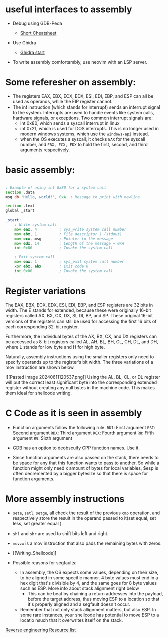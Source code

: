 # useful interfaces to assembly
- Debug using GDB-Peda
    - [Short Cheatsheet](https://github.com/nnamon/linux-exploitation-course/blob/master/lessons/3_intro_to_tools/lessonplan.md)

- Use Ghidra
    - [Ghidra start](https://guyinatuxedo.github.io/02-intro_tooling/ghidra/index.html) 
- To write assembly comfortambly, use neovim with an LSP server.


# Some referesher on assembly: 
 - The registers EAX, EBX, ECX, EDX, ESI, EDI, EBP, and ESP can all be used as operands, while the EIP register cannot.
- The int instruction (which stands for interrupt) sends an interrupt signal to the system. Interrupts are used to handle events like system calls, hardware signals, or exceptions. Two common interrupt signals are:
    - int 0x80, which sends a syscall interrupt in linux
    - int 0x21, which is used for DOS interrupts. This is no longer used in modern windows systems, which use the `windows-api` instead.
    - when the OS executes a syscall, it checks `EAX` for the syscall number, and `EBX, ECX, EDX` to hold the first, second, and third arguments respectively.
# basic assembly:
```asm

; Example of using int 0x80 for a system call
section .data
msg db 'Hello, world!', 0xA  ; Message to print with newline

section .text
global _start

_start:
    ; Write system call
    mov eax, 4          ; sys_write system call number
    mov ebx, 1          ; File descriptor 1 (stdout)
    mov ecx, msg        ; Pointer to the message
    mov edx, 14         ; Length of the message + 0xA
    int 0x80            ; Invoke the system call

    ; Exit system call
    mov eax, 1          ; sys_exit system call number
    xor ebx, ebx        ; Exit code 0
    int 0x80            ; Invoke the system call
```
# Register variations
The EAX, EBX, ECX, EDX, ESI, EDI, EBP, and ESP registers are 32 bits
in width. 
The E stands for extended, because these were originally 16-bit registers called AX, BX, CX, DX, SI, DI, BP, and SP.
These original 16-bit versions of the registers can still be used for accessing the first 16 bits of each corresponding 32-bit register.

Furthermore, the individual bytes of the AX, BX, CX, and DX registers can be accessed as 8-bit registers called AL, AH, BL, BH, CL, CH, DL, and DH, where L stands for low byte and H for high byte.

Naturally, assembly instructions using the smaller registers only need to specify operands up to the register’s bit width. The three variations of a mov instruction are shown below.

![[Pasted image 20240611120537.png]]
Using the AL, BL, CL, or DL register will put the correct least significant
byte into the corresponding extended register without creating any null bytes in the machine code. This makes them ideal for shellcode writing.
# C Code as it is seen in assembly
- Function arguments follow the following rule:
    `RDI`: First argument
    `RSI`: Second argument
    `RDX`: Third argument
    `RCX`: Fourth argument
    `R8`: Fifth argument
    `R9`: Sixth argument
- GDB has an option to deobscuify CPP function names. Use it.

- Since function arguments are also passed on the stack, there needs to be space for any that this function wants to pass to another.  So while a function might only need x amount of bytes for local variables, $esp is often decremented by a bigger bytesize so that there is space for function arguments.
# More assembly instructions

- `sete`, `setl`, `setge`, all check the result of the previous `cmp` operation, and respectively store the result in the operand passed to it(set equal, set less, set greater equal )
- `shl` and `shr` are used to shift bits left and right. 
- `movzx` is a mov instruction that also pads the remaining bytes with zeros. 

- [[Writing_Shellcode]]

- Possible reasons for segfaults:
	- In assembly, the OS expects some values, depending on their size, to be aligned in some specific manner. 4 byte values must end in a hex digit that's divisible by 4, and the same goes for 8 byte values such as ESP. More info about stack alignment right below
		- This can be beat by chaining a return addresses into the payload, before the target address, thus moving ESP to a location so that it's properly aligned and a segfault doesn't occur.
	- Remember that not only stack allignment matters, but also ESP. In some rare instances, your shellcode has potential to move ESP to a locatio nsuch that it overwrites itself on the stack. 





[Reverse engineering Resource list](https://gist.github.com/DtxdF/9c9297945bd7165c53b264ec597a9c39)
